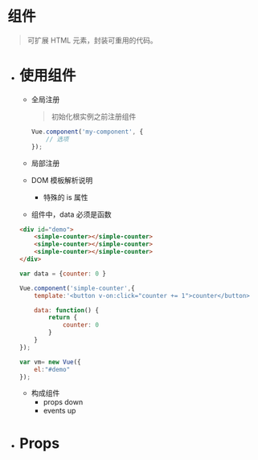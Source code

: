 # 组件
  > 可扩展 HTML 元素，封装可重用的代码。

- # 使用组件

  + 全局注册
    > 初始化根实例之前注册组件

    ```Javascript
    Vue.component('my-component', {
	    // 选项
    });
    ```

  + 局部注册

  + DOM 模板解析说明
    * 特殊的 is 属性

  + 组件中，data 必须是函数 

   ```html
   <div id="demo">
       <simple-counter></simple-counter>
       <simple-counter></simple-counter>
       <simple-counter></simple-counter>
   </div>
   ```
   
   ```Javascript
   var data = {counter: 0 }
   
   Vue.component('simple-counter',{
       template:'<button v-on:click="counter += 1">counter</button>

       data: function() {
           return {
               counter: 0 
           }
       }
   });

   var vm= new Vue({
       el:"#demo"
   });
   ```

    + 构成组件
	  * props down
	  * events up
	
- # Props

